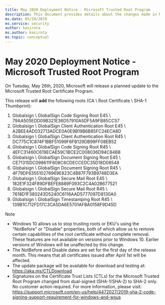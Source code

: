 ```yaml
---
title: May 2020 Deployment Notice - Microsoft Trusted Root Program 
description: This document provides details about the changes made in May 2020 to the root store.
ms.date: 05/19/2019
ms.service: security
author: kasirota
ms.author: kasirota
ms.topic: conceptual
---
```


# May 2020 Deployment Notice - Microsoft Trusted Root Program 

On Tuesday, May 26th, 2020, Microsoft will release a planned update to the Microsoft Trusted Root Certificate Program.

This release will **add** the following roots (CA \ Root Certificate \ SHA-1 Thumbprint):

1. Globalsign \\ GlobalSign Code Signing Root E45 \\ 79AA505EDD09B321E36D57910A5DF5A9FB85CC57
2. Globalsign \\ GlobalSign Client Authentication Root E45 \\ A2BEE4AD032713ADCE0A0E9B19B6B85FC24ECA8D
3. Globalsign \\ GlobalSign Client Authentication Root R45 \\ DC775C1C874F1BBF51099F6FB129DB99FF08EB52
4. Globalsign \\ GlobalSign Code Signing Root R45 \\ 4EFC31460C619ECAE59C1BCE2C008036D94C84B8
5. Globalsign \\ GlobalSign Document Signing Root E45 \\ CE71315DC098611F608C6CDECCEDC35D18D08548
6. Globalsign \\ GlobalSign Document Signing Root R45 \\ 4F79DF635510276969E823C4B87F793B9748D3EA
7. Globalsign \\ GlobalSign Secure Mail Root E45 \\ 182E1F324F89DFBEFE8889F093C2C4A02B677521
8. Globalsign \\ GlobalSign Secure Mail Root R45 \\ 7618D1F380243D5240C6116AAD5777097D8130A0
9. Globalsign \\ GlobalSign Timestamping Root R45 \\ 139B1C712FD17C3CA5DA6E5701AFBA0158F9D45D



>[!NOTE]
> * Windows 10 allows us to stop trusting roots or EKU's using the "NotBefore" or "Disable" properties, both of which allow us to remove certain capabilities of the root certificate without complete removal. These features are not available on versions prior to Windows 10. Earlier versions of Windows will be unaffected by this change. 
> * The NotBefore and Disable dates are set for the first day of the release month. This means that all certificates issued after April 1st will be affected.  
> * The update package will be available for download and testing at: <https://aka.ms/CTLDownload>
> * Signatures on the Certificate Trust Lists (CTLs) for the Microsoft Trusted Root Program changed from dual-signed (SHA-1/SHA-2) to SHA-2 only. No customer action required. For more information, please visit: <https://support.microsoft.com/en-us/help/4472027/2019-sha-2-code-signing-support-requirement-for-windows-and-wsus> 
